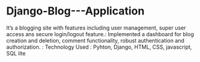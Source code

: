 # Django-Blog---Application

It’s a blogging site with features including user management, super user access ans secure login/logout
feature.:
Implemented a dashboard for blog creation and deletion, comment functionality, robust authentication
and authorization. :
Technology Used : Pyhton, Django, HTML, CSS, javascript, SQL lite 
